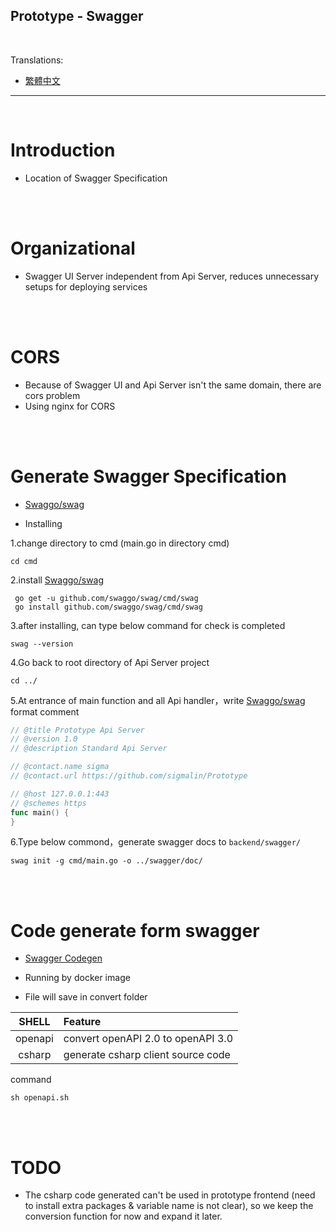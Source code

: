 ## Prototype - Swagger

<br>

Translations:

* [繁體中文](README.md)

---

<br>

# Introduction

- Location of Swagger Specification 

<br><br>

# Organizational

- Swagger UI Server independent from Api Server, reduces unnecessary setups for deploying services

<br><br>

# CORS

- Because of Swagger UI and Api Server isn't the same domain, there are cors problem
- Using nginx for CORS

<br><br>

# Generate Swagger Specification 

- [Swaggo/swag](https://github.com/swaggo/swag)

- Installing


1.change directory to cmd (main.go in directory cmd)

```console
cd cmd
```

2.install [Swaggo/swag](https://github.com/swaggo/swag)

```console
 go get -u github.com/swaggo/swag/cmd/swag 
 go install github.com/swaggo/swag/cmd/swag
```

3.after installing, can type below command for check is completed

```console
swag --version
```

4.Go back to root directory of Api Server project

```console
cd ../
```
 
5.At entrance of main function and all Api handler，write [Swaggo/swag](https://github.com/swaggo/swag) format comment


```go
// @title Prototype Api Server
// @version 1.0
// @description Standard Api Server

// @contact.name sigma
// @contact.url https://github.com/sigmalin/Prototype

// @host 127.0.0.1:443
// @schemes https
func main() {
}
```

6.Type below commond，generate swagger docs to ```backend/swagger/```

```console
swag init -g cmd/main.go -o ../swagger/doc/
```

<br><br>

# Code generate form swagger

- [Swagger Codegen](https://github.com/swagger-api/swagger-codegen)

- Running by docker image

- File will save in convert folder

| SHELL | Feature |
|:-:|:--|
|openapi|convert openAPI 2.0 to openAPI 3.0|
|csharp|generate csharp client source code|

command

```console
sh openapi.sh
```

<br><br>

# TODO

- The csharp code generated can't be used in prototype frontend (need to install extra packages & variable name is not clear), so we keep the conversion function for now and expand it later.
    

